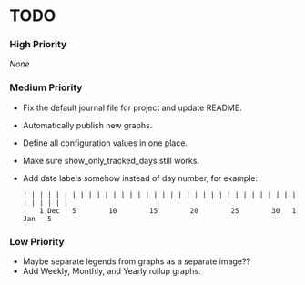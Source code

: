 # TODO

### High Priority
_None_

### Medium Priority
- Fix the default journal file for project and update README.
- Automatically publish new graphs.
- Define all configuration values in one place.
- Make sure show_only_tracked_days still works.
- Add date labels somehow instead of day number, for example:

      | | | | | | | | | | | | | | | | | | | | | | | | | | | | | | | | | | | | | | | |
          1 Dec   5        10        15        20        25        30   1 Jan   5

### Low Priority
- Maybe separate legends from graphs as a separate image??
- Add Weekly, Monthly, and Yearly rollup graphs.
